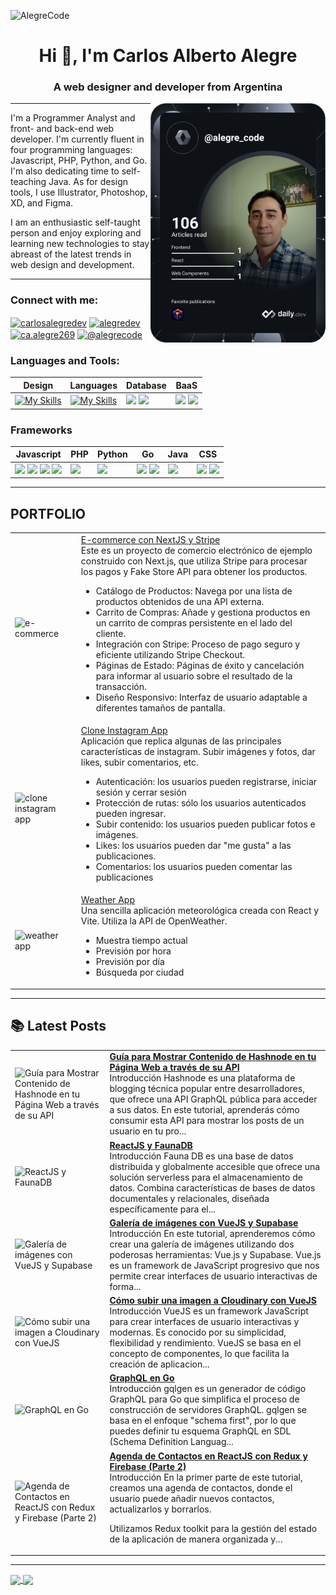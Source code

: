 ![AlegreCode](https://res.cloudinary.com/alegrecodecloud/image/upload/v1742329827/logotipo/logotipo_facebook-851x315_vyyz2d.jpg)

<h1 align="center">Hi 👋, I'm Carlos Alberto Alegre</h1>
<h3 align="center">A web designer and developer from Argentina</h3>
<a href="https://app.daily.dev/alegre_code"><img src="https://github.com/AlegreCode/AlegreCode/blob/main/devcard.svg" align="right" width="280" alt="Carlos Alberto Alegre's Dev Card"/></a>

****
<div align="left">
 <p>I'm a Programmer Analyst and front- and back-end web developer. I'm currently fluent in four programming languages: Javascript, PHP, Python, and Go. I'm also dedicating time to self-teaching Java. As for design tools, I use Illustrator, Photoshop, XD, and Figma.</p>
 <p>I am an enthusiastic self-taught person and enjoy exploring and learning new technologies to stay abreast of the latest trends in web design and development.</p>
</div>

****

<h3 align="left">Connect with me:</h3>
<p align="left">
<a href="https://x.com/alegrecode" target="blank"><img align="center" src="https://raw.githubusercontent.com/rahuldkjain/github-profile-readme-generator/master/src/images/icons/Social/twitter.svg" alt="carlosalegredev" height="30" width="40" /></a>
<a href="https://fb.com/alegrecode" target="blank"><img align="center" src="https://raw.githubusercontent.com/rahuldkjain/github-profile-readme-generator/master/src/images/icons/Social/facebook.svg" alt="alegredev" height="30" width="40" /></a>
<a href="https://www.instagram.com/alegrecode/" target="blank"><img align="center" src="https://raw.githubusercontent.com/rahuldkjain/github-profile-readme-generator/master/src/images/icons/Social/instagram.svg" alt="ca.alegre269" height="30" width="40" /></a>
<a href="https://hashnode.com/@alegrecode" target="blank"><img align="center" src="https://raw.githubusercontent.com/rahuldkjain/github-profile-readme-generator/master/src/images/icons/Social/hashnode.svg" alt="@alegrecode" height="30" width="40" /></a>
</p>

<h3 align="left">Languages and Tools:</h3>

| Design | Languages | Database | BaaS |
| ------ | --------- | -------- | ---- |
| [![My Skills](https://skillicons.dev/icons?i=ps,ai,xd,figma)](https://skillicons.dev) | [![My Skills](https://skillicons.dev/icons?i=js,php,py,go,java)](https://skillicons.dev) | <a href="https://www.mysql.com/" target="_blank"><img src="https://skillicons.dev/icons?i=mysql"/></a> <a href="https://www.mongodb.com/es" target="_blank"><img src="https://skillicons.dev/icons?i=mongodb"/></a> | <a href="https://firebase.google.com/?hl=es" target="_blank"><img src="https://skillicons.dev/icons?i=firebase"/></a> <a href="https://supabase.com/" target="_blank"><img src="https://skillicons.dev/icons?i=supabase"/></a> |

### Frameworks

| Javascript | PHP | Python | Go | Java | CSS |
| ---------- | --- | ------ | -- | ---- | --- |
| <a href="https://react.dev/" target="_blank"><img src="https://skillicons.dev/icons?i=react"/></a> <a href="https://vuejs.org/" target="_blank"><img src="https://skillicons.dev/icons?i=vue"/></a> <a href="https://adonisjs.com/" target="_blank"><img src="https://skillicons.dev/icons?i=adonis"/></a> <a href="https://redux.js.org/" target="_blank"><img src="https://skillicons.dev/icons?i=redux"/></a> | <a href="https://laravel.com/" target="_blank"><img src="https://skillicons.dev/icons?i=laravel"/></a> | <a href="https://flask.palletsprojects.com/en/3.0.x/" target="_blank"><img src="https://skillicons.dev/icons?i=flask"/></a> | <a href="https://gofiber.io/" target="_blank"><img src="https://gofiber.io/assets/images/logo.svg" height="40"/></a> <a href="https://echo.labstack.com/" target="_blank"><img src="https://echo.labstack.com/img/logo-light.svg" height="40"/></a> | <a href="https://spring.io/" target="_blank"><img src="https://skillicons.dev/icons?i=spring"/></a> | <a href="https://getbootstrap.com/" target="_blank"><img src="https://skillicons.dev/icons?i=bootstrap"/></a> <a href="https://tailwindcss.com/" target="_blank"><img src="https://skillicons.dev/icons?i=tailwind"/></a> |
***
## PORTFOLIO
<table><tr><td><img height=200 src="https://res.cloudinary.com/alegrecodecloud/image/upload/q_auto:low,w_500/v1760923533/e-commerce-nextjs-stripe/e-commerce-nextjs-stripe_s5irz1.gif" alt="e-commerce"></td><td><a href="https://e-commerce-nextjs-stripe.onrender.com/">E-commerce con NextJS y Stripe</a><br>Este es un proyecto de comercio electrónico de ejemplo construido con Next.js, que utiliza Stripe para procesar los pagos y Fake Store API para obtener los productos.<br><ul><li>Catálogo de Productos: Navega por una lista de productos obtenidos de una API externa.</li><li>Carrito de Compras: Añade y gestiona productos en un carrito de compras persistente en el lado del cliente.</li><li>Integración con Stripe: Proceso de pago seguro y eficiente utilizando Stripe Checkout.</li><li>Páginas de Estado: Páginas de éxito y cancelación para informar al usuario sobre el resultado de la transacción.</li><li>Diseño Responsivo: Interfaz de usuario adaptable a diferentes tamaños de pantalla.</li></ul></td></tr><tr><td><img height=200 src="https://res.cloudinary.com/alegrecodecloud/image/upload/q_auto:low,w_500/v1756086827/clone-instagram-alegrecode/clone-instagram-alegrecode_rjyu1r.gif" alt="clone instagram app"></td><td><a href="https://clone-insta-q5i0.onrender.com/">Clone Instagram App</a><br>Aplicación que replica algunas de las principales características de instagram. Subir imágenes y fotos, dar likes, subir comentarios, etc.<br><ul><li>Autenticación: los usuarios pueden registrarse, iniciar sesión y cerrar sesión</li><li>Protección de rutas: sólo los usuarios autenticados pueden ingresar.</li><li>Subir contenido: los usuarios pueden publicar fotos e imágenes.</li><li>Likes: los usuarios pueden dar "me gusta" a las publicaciones.</li><li>Comentarios: los usuarios pueden comentar las publicaciones</li></ul></td></tr><tr><td><img height=200 src="https://res.cloudinary.com/alegrecodecloud/image/upload/v1754532400/portfolio/weather-app_mosu0p.gif" alt="weather app"></td><td><a href="https://weather-app-alegrecode.onrender.com/">Weather App</a><br>Una sencilla aplicación meteorológica creada con React y Vite. Utiliza la API de OpenWeather.<br><ul><li>Muestra tiempo actual</li><li>Previsión por hora</li><li>Previsión por día</li><li>Búsqueda por ciudad</li></ul></td></tr></table>

***
## :books: Latest Posts
<!-- HASHNODE_BLOG:START -->
<table><tr><td><img src="https://cdn.hashnode.com/res/hashnode/image/upload/v1743106720416/ecf5f3f0-8e64-4739-bae6-d26dc73a04b2.png" alt="Guía para Mostrar Contenido de Hashnode en tu Página Web a través de su API"></td><td><a href="https://blog.carlosalbertoalegre.com.ar/guia-para-mostrar-contenido-de-hashnode-en-tu-pagina-web-a-traves-de-su-api"><strong>Guía para Mostrar Contenido de Hashnode en tu Página Web a través de su API</strong></a><br>Introducción
Hashnode es una plataforma de blogging técnica popular entre desarrolladores, que ofrece una API GraphQL pública para acceder a sus datos. En este tutorial, aprenderás cómo consumir esta API para mostrar los posts de un usuario en tu pro...</td></tr><tr><td><img src="https://cdn.hashnode.com/res/hashnode/image/upload/v1729108334726/727b8886-85f5-46ab-b564-896a784ff700.png" alt="ReactJS y FaunaDB"></td><td><a href="https://blog.carlosalbertoalegre.com.ar/reactjs-y-faunadb"><strong>ReactJS y FaunaDB</strong></a><br>Introducción
Fauna DB es una base de datos distribuida y globalmente accesible que ofrece una solución serverless para el almacenamiento de datos. Combina características de bases de datos documentales y relacionales, diseñada específicamente para el...</td></tr><tr><td><img src="https://cdn.hashnode.com/res/hashnode/image/upload/v1714418181342/1aaea47c-cb09-4cf0-bc78-8d66bc3f289f.png" alt="Galería de imágenes con VueJS y Supabase"></td><td><a href="https://blog.carlosalbertoalegre.com.ar/galeria-de-imagenes-con-vuejs-y-supabase"><strong>Galería de imágenes con VueJS y Supabase</strong></a><br>Introducción
En este tutorial, aprenderemos cómo crear una galería de imágenes utilizando dos poderosas herramientas: Vue.js y Supabase.
Vue.js es un framework de JavaScript progresivo que nos permite crear interfaces de usuario interactivas de forma...</td></tr><tr><td><img src="https://cdn.hashnode.com/res/hashnode/image/upload/v1709066078176/e34a293d-83a5-48d8-8b8b-ba4bdc86e195.png" alt="Cómo subir una imagen a Cloudinary  con VueJS"></td><td><a href="https://blog.carlosalbertoalegre.com.ar/como-subir-una-imagen-a-cloudinary-con-vuejs"><strong>Cómo subir una imagen a Cloudinary  con VueJS</strong></a><br>Introducción
VueJS es un framework JavaScript para crear interfaces de usuario interactivas y modernas. Es conocido por su simplicidad, flexibilidad y rendimiento. VueJS se basa en el concepto de componentes, lo que facilita la creación de aplicacion...</td></tr><tr><td><img src="https://cdn.hashnode.com/res/hashnode/image/upload/v1701380479101/17218495-9114-438a-8377-17039bf55f26.png" alt="GraphQL en Go"></td><td><a href="https://blog.carlosalbertoalegre.com.ar/graphql-en-go"><strong>GraphQL en Go</strong></a><br>Introducción
gqlgen es un generador de código GraphQL para Go que simplifica el proceso de construcción de servidores GraphQL. gqlgen se basa en el enfoque "schema first", por lo que puedes definir tu esquema GraphQL en SDL (Schema Definition Languag...</td></tr><tr><td><img src="https://cdn.hashnode.com/res/hashnode/image/upload/v1696888668929/46460b4f-29e1-40dc-bc43-739aa2e8224f.png" alt="Agenda de Contactos en ReactJS con Redux y Firebase (Parte 2)"></td><td><a href="https://blog.carlosalbertoalegre.com.ar/agenda-de-contactos-en-reactjs-con-redux-y-firebase-parte-2"><strong>Agenda de Contactos en ReactJS con Redux y Firebase (Parte 2)</strong></a><br>Introducción
En la primer parte de este tutorial, creamos una agenda de contactos, donde el usuario puede añadir nuevos contactos, actualizarlos y borrarlos.

Utilizamos Redux toolkit para la gestión del estado de la aplicación de manera organizada y...</td></tr></table>
<!-- HASHNODE_BLOG:END -->
***

<div align="left">
   <a href="https://github.com/anuraghazra/github-readme-stats">
     <img height=200 align="center" src="https://github-readme-stats.vercel.app/api?username=alegrecode&theme=ambient_gradient" />
   </a>
   <a href="https://github.com/anuraghazra/convoychat">
     <img height=200 align="center" src="https://github-readme-stats.vercel.app/api/top-langs?username=alegrecode&layout=compact&langs_count=8&card_width=320&theme=ambient_gradient" />
   </a>
</div>
